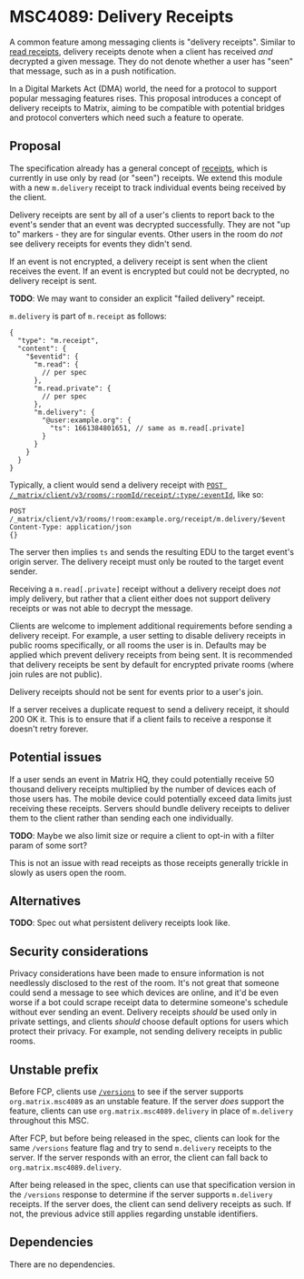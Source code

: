 # MSC4089: Delivery Receipts

A common feature among messaging clients is "delivery receipts". Similar to [read receipts](https://spec.matrix.org/v1.9/client-server-api/#receipts),
delivery receipts denote when a client has received *and* decrypted a given message. They do not
denote whether a user has "seen" that message, such as in a push notification.

In a Digital Markets Act (DMA) world, the need for a protocol to support popular messaging features
rises. This proposal introduces a concept of delivery receipts to Matrix, aiming to be compatible
with potential bridges and protocol converters which need such a feature to operate.

## Proposal

The specification already has a general concept of [receipts](https://spec.matrix.org/v1.9/client-server-api/#receipts),
which is currently in use only by read (or "seen") receipts. We extend this module with a new `m.delivery`
receipt to track individual events being received by the client.

Delivery receipts are sent by all of a user's clients to report back to the event's sender that an
event was decrypted successfully. They are not "up to" markers - they are for singular events. Other
users in the room do *not* see delivery receipts for events they didn't send.

If an event is not encrypted, a delivery receipt is sent when the client receives the event. If an
event is encrypted but could not be decrypted, no delivery receipt is sent.

**TODO**: We may want to consider an explicit "failed delivery" receipt.

`m.delivery` is part of `m.receipt` as follows:

```jsonc
{
  "type": "m.receipt",
  "content": {
    "$eventid": {
      "m.read": {
        // per spec
      },
      "m.read.private": {
        // per spec
      },
      "m.delivery": {
        "@user:example.org": {
          "ts": 1661384801651, // same as m.read[.private]
        }
      }
    }
  }
}
```

Typically, a client would send a delivery receipt with
[`POST /_matrix/client/v3/rooms/:roomId/receipt/:type/:eventId`](https://spec.matrix.org/v1.9/client-server-api/#post_matrixclientv3roomsroomidreceiptreceipttypeeventid), like so:

```text
POST /_matrix/client/v3/rooms/!room:example.org/receipt/m.delivery/$event
Content-Type: application/json
{}
```

The server then implies `ts` and sends the resulting EDU to the target event's origin server. The
delivery receipt must only be routed to the target event sender.

Receiving a `m.read[.private]` receipt without a delivery receipt does *not* imply
delivery, but rather that a client either does not support delivery receipts or was not
able to decrypt the message.

Clients are welcome to implement additional requirements before sending a delivery receipt. For example,
a user setting to disable delivery receipts in public rooms specifically, or all rooms the user is in.
Defaults may be applied which prevent delivery receipts from being sent. It is recommended that delivery
receipts be sent by default for encrypted private rooms (where join rules are not public).

Delivery receipts should not be sent for events prior to a user's join.

If a server receives a duplicate request to send a delivery receipt, it should 200 OK it. This is to
ensure that if a client fails to receive a response it doesn't retry forever.

## Potential issues

If a user sends an event in Matrix HQ, they could potentially receive 50 thousand delivery receipts
multiplied by the number of devices each of those users has. The mobile device could potentially exceed
data limits just receiving these receipts. Servers should bundle delivery receipts to deliver them to
the client rather than sending each one individually.

**TODO**: Maybe we also limit size or require a client to opt-in with a filter param of some sort?

This is not an issue with read receipts as those receipts generally trickle in slowly as users open
the room.

## Alternatives

**TODO**: Spec out what persistent delivery receipts look like.

## Security considerations

Privacy considerations have been made to ensure information is not needlessly disclosed to the rest
of the room. It's not great that someone could send a message to see which devices are online, and it'd
be even worse if a bot could scrape receipt data to determine someone's schedule without ever sending
an event. Delivery receipts *should* be used only in private settings, and clients *should* choose
default options for users which protect their privacy. For example, not sending delivery receipts in
public rooms.

## Unstable prefix

Before FCP, clients use [`/versions`](https://spec.matrix.org/v1.9/client-server-api/#get_matrixclientversions)
to see if the server supports `org.matrix.msc4089` as an unstable feature. If the server *does* support
the feature, clients can use `org.matrix.msc4089.delivery` in place of `m.delivery` throughout this MSC.

After FCP, but before being released in the spec, clients can look for the same `/versions` feature
flag and try to send `m.delivery` receipts to the server. If the server responds with an error, the
client can fall back to `org.matrix.msc4089.delivery`.

After being released in the spec, clients can use that specification version in the `/versions` response
to determine if the server supports `m.delivery` receipts. If the server does, the client can send
delivery receipts as such. If not, the previous advice still applies regarding unstable identifiers.

## Dependencies

There are no dependencies.
